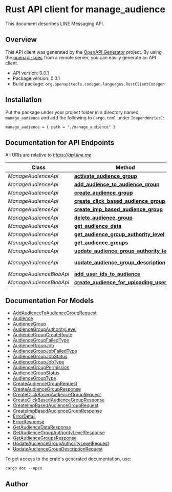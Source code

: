 # Rust API client for manage_audience

This document describes LINE Messaging API.


## Overview

This API client was generated by the [OpenAPI Generator](https://openapi-generator.tech) project.  By using the [openapi-spec](https://openapis.org) from a remote server, you can easily generate an API client.

- API version: 0.0.1
- Package version: 0.0.1
- Build package: `org.openapitools.codegen.languages.RustClientCodegen`

## Installation

Put the package under your project folder in a directory named `manage_audience` and add the following to `Cargo.toml` under `[dependencies]`:

```
manage_audience = { path = "./manage_audience" }
```

## Documentation for API Endpoints

All URIs are relative to *https://api.line.me*

Class | Method | HTTP request | Description
------------ | ------------- | ------------- | -------------
*ManageAudienceApi* | [**activate_audience_group**](docs/ManageAudienceApi.md#activate_audience_group) | **PUT** /v2/bot/audienceGroup/{audienceGroupId}/activate | 
*ManageAudienceApi* | [**add_audience_to_audience_group**](docs/ManageAudienceApi.md#add_audience_to_audience_group) | **PUT** /v2/bot/audienceGroup/upload | 
*ManageAudienceApi* | [**create_audience_group**](docs/ManageAudienceApi.md#create_audience_group) | **POST** /v2/bot/audienceGroup/upload | 
*ManageAudienceApi* | [**create_click_based_audience_group**](docs/ManageAudienceApi.md#create_click_based_audience_group) | **POST** /v2/bot/audienceGroup/click | 
*ManageAudienceApi* | [**create_imp_based_audience_group**](docs/ManageAudienceApi.md#create_imp_based_audience_group) | **POST** /v2/bot/audienceGroup/imp | 
*ManageAudienceApi* | [**delete_audience_group**](docs/ManageAudienceApi.md#delete_audience_group) | **DELETE** /v2/bot/audienceGroup/{audienceGroupId} | 
*ManageAudienceApi* | [**get_audience_data**](docs/ManageAudienceApi.md#get_audience_data) | **GET** /v2/bot/audienceGroup/{audienceGroupId} | 
*ManageAudienceApi* | [**get_audience_group_authority_level**](docs/ManageAudienceApi.md#get_audience_group_authority_level) | **GET** /v2/bot/audienceGroup/authorityLevel | 
*ManageAudienceApi* | [**get_audience_groups**](docs/ManageAudienceApi.md#get_audience_groups) | **GET** /v2/bot/audienceGroup/list | 
*ManageAudienceApi* | [**update_audience_group_authority_level**](docs/ManageAudienceApi.md#update_audience_group_authority_level) | **PUT** /v2/bot/audienceGroup/authorityLevel | 
*ManageAudienceApi* | [**update_audience_group_description**](docs/ManageAudienceApi.md#update_audience_group_description) | **PUT** /v2/bot/audienceGroup/{audienceGroupId}/updateDescription | 
*ManageAudienceBlobApi* | [**add_user_ids_to_audience**](docs/ManageAudienceBlobApi.md#add_user_ids_to_audience) | **PUT** /v2/bot/audienceGroup/upload/byFile | 
*ManageAudienceBlobApi* | [**create_audience_for_uploading_user_ids**](docs/ManageAudienceBlobApi.md#create_audience_for_uploading_user_ids) | **POST** /v2/bot/audienceGroup/upload/byFile | 


## Documentation For Models

 - [AddAudienceToAudienceGroupRequest](docs/AddAudienceToAudienceGroupRequest.md)
 - [Audience](docs/Audience.md)
 - [AudienceGroup](docs/AudienceGroup.md)
 - [AudienceGroupAuthorityLevel](docs/AudienceGroupAuthorityLevel.md)
 - [AudienceGroupCreateRoute](docs/AudienceGroupCreateRoute.md)
 - [AudienceGroupFailedType](docs/AudienceGroupFailedType.md)
 - [AudienceGroupJob](docs/AudienceGroupJob.md)
 - [AudienceGroupJobFailedType](docs/AudienceGroupJobFailedType.md)
 - [AudienceGroupJobStatus](docs/AudienceGroupJobStatus.md)
 - [AudienceGroupJobType](docs/AudienceGroupJobType.md)
 - [AudienceGroupPermission](docs/AudienceGroupPermission.md)
 - [AudienceGroupStatus](docs/AudienceGroupStatus.md)
 - [AudienceGroupType](docs/AudienceGroupType.md)
 - [CreateAudienceGroupRequest](docs/CreateAudienceGroupRequest.md)
 - [CreateAudienceGroupResponse](docs/CreateAudienceGroupResponse.md)
 - [CreateClickBasedAudienceGroupRequest](docs/CreateClickBasedAudienceGroupRequest.md)
 - [CreateClickBasedAudienceGroupResponse](docs/CreateClickBasedAudienceGroupResponse.md)
 - [CreateImpBasedAudienceGroupRequest](docs/CreateImpBasedAudienceGroupRequest.md)
 - [CreateImpBasedAudienceGroupResponse](docs/CreateImpBasedAudienceGroupResponse.md)
 - [ErrorDetail](docs/ErrorDetail.md)
 - [ErrorResponse](docs/ErrorResponse.md)
 - [GetAudienceDataResponse](docs/GetAudienceDataResponse.md)
 - [GetAudienceGroupAuthorityLevelResponse](docs/GetAudienceGroupAuthorityLevelResponse.md)
 - [GetAudienceGroupsResponse](docs/GetAudienceGroupsResponse.md)
 - [UpdateAudienceGroupAuthorityLevelRequest](docs/UpdateAudienceGroupAuthorityLevelRequest.md)
 - [UpdateAudienceGroupDescriptionRequest](docs/UpdateAudienceGroupDescriptionRequest.md)


To get access to the crate's generated documentation, use:

```
cargo doc --open
```

## Author



